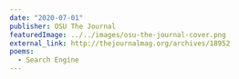 ```yaml
---
date: "2020-07-01"
publisher: OSU The Journal
featuredImage: ../../images/osu-the-journal-cover.png
external_link: http://thejournalmag.org/archives/18952
poems: 
  - Search Engine
---
```

